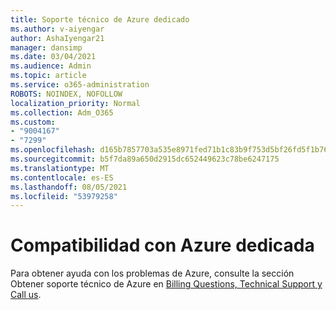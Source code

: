 ```yaml
---
title: Soporte técnico de Azure dedicado
ms.author: v-aiyengar
author: AshaIyengar21
manager: dansimp
ms.date: 03/04/2021
ms.audience: Admin
ms.topic: article
ms.service: o365-administration
ROBOTS: NOINDEX, NOFOLLOW
localization_priority: Normal
ms.collection: Adm_O365
ms.custom:
- "9004167"
- "7299"
ms.openlocfilehash: d165b7857703a535e8971fed71b1c83b9f753d5bf26fd5f1b76fe583a6c61578
ms.sourcegitcommit: b5f7da89a650d2915dc652449623c78be6247175
ms.translationtype: MT
ms.contentlocale: es-ES
ms.lasthandoff: 08/05/2021
ms.locfileid: "53979258"
---
```

# <a name="dedicated-azure-support"></a>Compatibilidad con Azure dedicada

Para obtener ayuda con los problemas de Azure, consulte la sección Obtener soporte técnico de Azure en [Billing Questions, Technical Support y Call us](https://go.microsoft.com/fwlink/?linkid=2081348).
